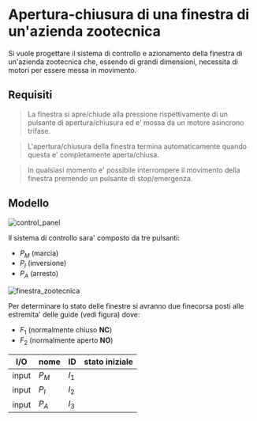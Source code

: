# Apertura-chiusura di una finestra di un'azienda zootecnica  

Si vuole progettare il sistema di controllo e azionamento della finestra di un'azienda zootecnica che, essendo di grandi dimensioni, necessita di motori per essere messa in movimento.  

## Requisiti  

> La finestra si apre/chiude alla pressione rispettivamente di un pulsante di apertura/chiusura ed e' mossa da un motore asincrono trifase.

> L'apertura/chiusura della finestra termina automaticamente quando questa e' completamente aperta/chiusa.

> In qualsiasi momento e' possibile interrompere il movimento della finestra premendo un pulsante di stop/emergenza.

## Modello  

![control_panel](https://github.com/dennyb87/elettrotecnica-serale/assets/7195133/9a1bde05-4ee8-4c0b-bc2e-a8611d91bd0d)  

Il sistema di controllo sara' composto da tre pulsanti:
* $P_M$ (marcia)
* $P_I$ (inversione)
* $P_A$ (arresto)

![finestra_zootecnica](https://github.com/dennyb87/elettrotecnica-serale/assets/7195133/74b5c6b7-6f74-4a67-901c-a238335d9009)  



Per determinare lo stato delle finestre si avranno due finecorsa posti alle estremita' delle guide (vedi figura) dove:  

* $F_1$ (normalmente chiuso **NC**)
* $F_2$ (normalmente aperto **NO**)

| I/O   | nome  | ID    | stato iniziale |
| ----- | ----- | ----- | -------------- |
| input | $P_M$ | $I_1$ |                |
| input | $P_I$ | $I_2$ |                |
| input | $P_A$ | $I_3$ |                |
